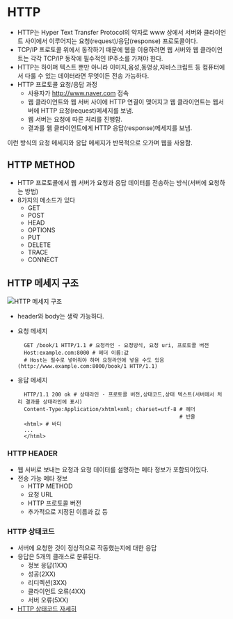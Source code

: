 # HTTP
- HTTP는 Hyper Text Transfer Protocol의 약자로 www 상에서 서버와 클라이언트 사이에서 이루어지는 요청(request)/응답(response) 프로토콜이다.
- TCP/IP 프로토콜 위에서 동작하기 때문에 웹을 이용하려면 웹 서버와 웹 클라이언트는 각각 TCP/IP 동작에 필수적인 IP주소를 가져야 한다.
- HTTP는 하이퍼 텍스트 뿐만 아니라 이미지,음성,동영상,자바스크립트 등 컴퓨터에서 다룰  수 있는 데이터라면 무엇이든 전송 가능하다.
- HTTP 프로토콜 요청/응답 과정
    + 사용자가 http://www.naver.com 접속
    + 웹 클라이언트와 웹 서버 사이에 HTTP 연결이 맺어지고 웹 클라이언트는 웹서버에 HTTP 요청(request)메세지를 보냄.
    + 웹 서버는 요청에 따른 처리를 진행함.
    + 결과를 웹 클라이언트에게 HTTP 응답(response)메세지를 보냄.

이런 방식의 요청 메세지와 응답 메세지가 반복적으로 오가며 웹을 사용함.
## HTTP METHOD
- HTTP 프로토콜에서 웹 서버가 요청과 응답 데이터를 전송하는 방식(서버에 요청하는 방법)
- 8가지의 메소드가 있다
	+ GET
	+ POST
	+ HEAD
	+ OPTIONS
	+ PUT
	+ DELETE
	+ TRACE
	+ CONNECT

## HTTP 메세지 구조
![HTTP 메세지 구조](http://cfile25.uf.tistory.com/image/1546964E4E239D53091EAE)
- header와 body는 생략 가능하다.
- 요청 메세지 
    
        GET /book/1 HTTP/1.1 # 요청라인 - 요청방식, 요청 uri, 프로토콜 버전
        Host:example.com:8000 # 헤더 이름:값 
        # Host는 필수로 넣어줘야 하며 요청라인에 넣을 수도 있음(http://www.example.com:8000/book/1 HTTP/1.1)

- 응답 메세지

        HTTP/1.1 200 ok # 상태라인 - 프로토콜 버전,상태코드,상태 텍스트(서버에서 처리 결과를 상태라인에 표시)
        Content-Type:Application/xhtml+xml; charset=utf-8 # 헤더
                                                          # 빈줄
        <html> # 바디
        ...
        </html>

### HTTP HEADER
- 웹 서버로 보내는 요청과 요청 데이터를 설명하는 메타 정보가 포함되어있다.
- 전송 가능 메타 정보
	+ HTTP METHOD
	+ 요청 URL
	+ HTTP 프로토콜 버전
	+ 추가적으로 지정된 이름과 값 등
	
    
### HTTP 상태코드
- 서버에 요청한 것이 정상적으로 작동했는지에 대한 응답
- 응답은 5개의 클래스로 분류된다.
	+ 정보 응답(1XX)
	+ 성공(2XX)
	+ 리디렉션(3XX)
	+ 클라이언트 오류(4XX)
	+ 서버 오류(5XX)
- [HTTP 상태코드 자세히](https://developer.mozilla.org/ko/docs/Web/HTTP/Status)

